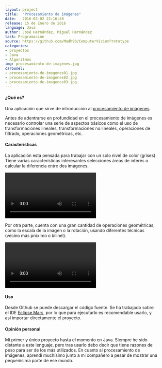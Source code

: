 ```yaml
---
layout: project
title:  "Procesamiento de imágenes"
date:   2016-03-02 22:16:48
release: 15 de Enero de 2016
language: Java
author: José Hernández, Miguel Hernández
task: Programación
source: https://github.com/Madh93/ComputerVisionPrototype
categories:
- proyectos
- Java
- Algoritmos
img: procesamiento-de-imagenes.jpg
carousel:
- procesamiento-de-imagenes01.jpg
- procesamiento-de-imagenes02.jpg
- procesamiento-de-imagenes03.jpg
---
```


#### ¿Qué es?

Una aplicación que sirve de introducción al [procesamiento de imágenes](https://es.wikipedia.org/wiki/Procesamiento_digital_de_im%C3%A1genes).

Antes de adentrarse en profundidad en el procesamiento de imágenes es necesario controlar una serie de aspectos básicos como el uso de transformaciones lineales, transformaciones no lineales, operaciones de filtrado, operaciones geométricas, etc.

#### Características

La aplicación esta pensada para trabajar con un solo nivel de color (grises). Tiene varias características interesantes selecciones áreas de interés o calcular la diferencia entre dos imágenes.

<video autoplay="" controls="" loop="" class="video-js vjs-default-skin col-lg-12" data-setup="{}">
  <source src="https://zippy.gfycat.com/MinorEssentialDodobird.webm" type="video/webm">
</video>

Por otra parte, cuenta con una gran cantidad de operaciones geométricas, como la escala de la imagen o la rotación, usando diferentes técnicas (vecino más próximo o bilinel).

<video autoplay="" controls="" loop="" class="video-js vjs-default-skin col-lg-12" data-setup="{}">
  <source src="https://zippy.gfycat.com/BeautifulFondConch.webm" type="video/webm">
</video>
<br>

#### Uso

Desde Github se puede descargar el código fuente. Se ha trabajado sobre el IDE [Eclipse Mars](https://eclipse.org/mars/), por lo que para ejecutarlo es recomendable usarlo, y así importar directamente el proyecto.

#### Opinión personal

Mi primer y único proyecto hasta el momento en Java. Siempre he sido distante a este lenguaje, pero tras usarlo debo decir que tiene razones de peso para ser de los más utilizados. En cuanto al procesamiento de imágenes, aprendí muchísimo junto a mi compañero a pesar de mostrar una pequeñísima parte de ese mundo.